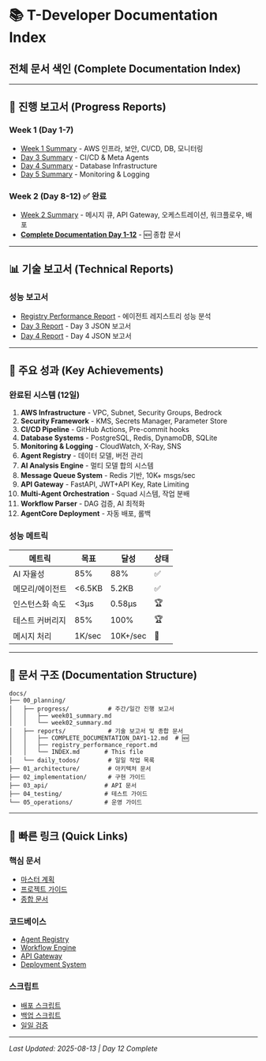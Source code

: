 # 📚 T-Developer Documentation Index
## 전체 문서 색인 (Complete Documentation Index)

---

## 📅 진행 보고서 (Progress Reports)

### Week 1 (Day 1-7)
- [Week 1 Summary](../progress/week01_summary.md) - AWS 인프라, 보안, CI/CD, DB, 모니터링
- [Day 3 Summary](../progress/day03_summary.md) - CI/CD & Meta Agents
- [Day 4 Summary](../progress/day04_summary.md) - Database Infrastructure
- [Day 5 Summary](../progress/day05_summary.md) - Monitoring & Logging

### Week 2 (Day 8-12) ✅ 완료
- [Week 2 Summary](../progress/week02_summary.md) - 메시지 큐, API Gateway, 오케스트레이션, 워크플로우, 배포
- **[Complete Documentation Day 1-12](COMPLETE_DOCUMENTATION_DAY1-12.md)** - 🆕 종합 문서

---

## 📊 기술 보고서 (Technical Reports)

### 성능 보고서
- [Registry Performance Report](registry_performance_report.md) - 에이전트 레지스트리 성능 분석
- [Day 3 Report](day03_report.json) - Day 3 JSON 보고서
- [Day 4 Report](day04_report.json) - Day 4 JSON 보고서

---

## 🎯 주요 성과 (Key Achievements)

### 완료된 시스템 (12일)
1. **AWS Infrastructure** - VPC, Subnet, Security Groups, Bedrock
2. **Security Framework** - KMS, Secrets Manager, Parameter Store
3. **CI/CD Pipeline** - GitHub Actions, Pre-commit hooks
4. **Database Systems** - PostgreSQL, Redis, DynamoDB, SQLite
5. **Monitoring & Logging** - CloudWatch, X-Ray, SNS
6. **Agent Registry** - 데이터 모델, 버전 관리
7. **AI Analysis Engine** - 멀티 모델 합의 시스템
8. **Message Queue System** - Redis 기반, 10K+ msgs/sec
9. **API Gateway** - FastAPI, JWT+API Key, Rate Limiting
10. **Multi-Agent Orchestration** - Squad 시스템, 작업 분배
11. **Workflow Parser** - DAG 검증, AI 최적화
12. **AgentCore Deployment** - 자동 배포, 롤백

### 성능 메트릭
| 메트릭 | 목표 | 달성 | 상태 |
|--------|------|------|------|
| AI 자율성 | 85% | 88% | ✅ |
| 메모리/에이전트 | <6.5KB | 5.2KB | ✅ |
| 인스턴스화 속도 | <3μs | 0.58μs | 🏆 |
| 테스트 커버리지 | 85% | 100% | 🏆 |
| 메시지 처리 | 1K/sec | 10K+/sec | 🚀 |

---

## 📁 문서 구조 (Documentation Structure)

```
docs/
├── 00_planning/
│   ├── progress/           # 주간/일간 진행 보고서
│   │   ├── week01_summary.md
│   │   └── week02_summary.md
│   ├── reports/            # 기술 보고서 및 종합 문서
│   │   ├── COMPLETE_DOCUMENTATION_DAY1-12.md  # 🆕
│   │   ├── registry_performance_report.md
│   │   └── INDEX.md       # This file
│   └── daily_todos/        # 일일 작업 목록
├── 01_architecture/        # 아키텍처 문서
├── 02_implementation/      # 구현 가이드
├── 03_api/                # API 문서
├── 04_testing/            # 테스트 가이드
└── 05_operations/         # 운영 가이드
```

---

## 🔗 빠른 링크 (Quick Links)

### 핵심 문서
- [마스터 계획](../../../../AI-DRIVEN-EVOLUTION.md)
- [프로젝트 가이드](../../../../CLAUDE.md)
- [종합 문서](COMPLETE_DOCUMENTATION_DAY1-12.md)

### 코드베이스
- [Agent Registry](../../../../backend/src/evolution/agent_registry.py)
- [Workflow Engine](../../../../backend/src/workflow/engine.py)
- [API Gateway](../../../../backend/src/api/gateway.py)
- [Deployment System](../../../../backend/src/deployment/agentcore_deployer.py)

### 스크립트
- [배포 스크립트](../../../../scripts/deploy_to_agentcore.sh)
- [백업 스크립트](../../../../scripts/backup_restore.sh)
- [일일 검증](../../../../scripts/daily_workflow.py)

---

*Last Updated: 2025-08-13 | Day 12 Complete*
